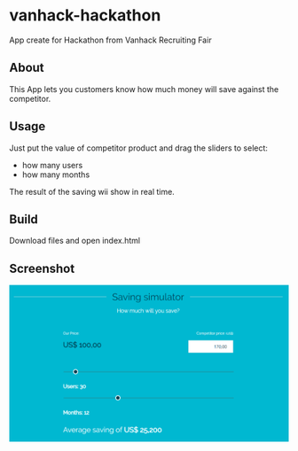 # vanhack-hackathon
App create for Hackathon from Vanhack Recruiting Fair

## About
This App lets you customers know how much money will save against the competitor.

## Usage
Just put the value of competitor product and drag the sliders to select:
* how many users
* how many months

The result of the saving wii show in real time.

## Build
Download files and open index.html

## Screenshot
![screenshot](https://raw.githubusercontent.com/marceloromao/vanhack-hackathon/master/img/screenshot.PNG)


